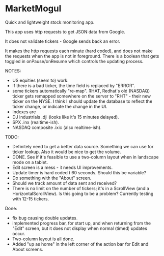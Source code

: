 # MarketMogul
Quick and lightweight stock monitoring app.

This app uses http requests to get JSON data from Google.

It does not validate tickers - Google sends back an error.

It makes the http requests each minute (hard coded), and does not make the requests when 
the app is not in foreground.  There is a boolean that gets toggled in onPause/onResume which controls the updating process.

NOTES:
* US equities (seem to) work.  
* If there is a bad ticker, the time field is replaced by "ERROR". 
* some tickers automatically "re-map".  RHAT, Redhat's old (NASDAQ) ticker gets remapped somewhere 
on the server to "RHT" - their new ticker on the NYSE.  I think I should update the database to 
reflect the ticker change, or indicate the change in the UI.
* Indexes are 
* DJ Industrials .dji (looks like it's 15 minutes delayed).
* SPX .inx (realtime-ish).
* NASDAQ composite .ixic  (also realtime-ish).

TODO: 
* Definitely need to get a better data source.  Something we can use for ticker lookup.  Also it would be nice to get the volume.  
* DONE.  See if it's feasible to use a two-column layout when in landscape mode on a tablet.
* Edit screen is a mess - it needs UI improvements.
* Update timer is hard coded t 60 seconds.  Should this be variable?
* Do something with the "About" screen. 
* Should we track amount of data sent and received?
* There is no limit on the number of tickers; it's in a ScrollView (and a HorizontalScrollView). Is this going to be a problem?  Currently testing with 12-15 tickers.

Done:
* fix bug causing double updates. 
* implemented progress bar, for start up, and when returning from the "Edit" screen, but it does not display when normal (timed) updates occur.
* Two-column layout is all done. 
* Added "up as home" in the left corner of the action bar for Edit and About screens.
